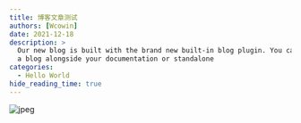 ```yaml
---
title: 博客文章测试
authors: [Wcowin]
date: 2021-12-18
description: >
  Our new blog is built with the brand new built-in blog plugin. You can build
  a blog alongside your documentation or standalone
categories:
  - Hello World
hide_reading_time: true
---
```




![jpeg](https://s1.imagehub.cc/images/2024/02/02/7915aa7eb900ecb672597f3a5c766e03.jpeg)